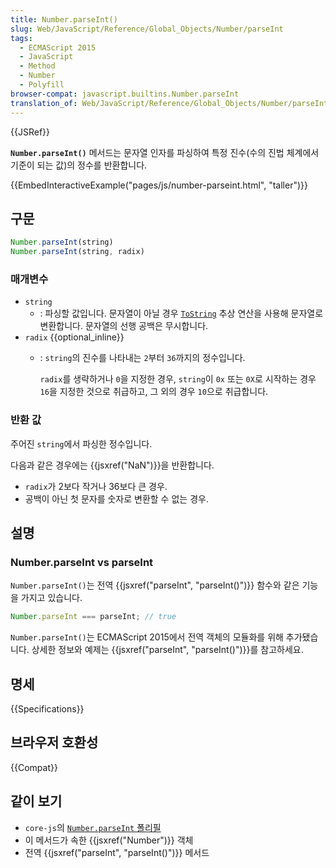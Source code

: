 ```yaml
---
title: Number.parseInt()
slug: Web/JavaScript/Reference/Global_Objects/Number/parseInt
tags:
  - ECMAScript 2015
  - JavaScript
  - Method
  - Number
  - Polyfill
browser-compat: javascript.builtins.Number.parseInt
translation_of: Web/JavaScript/Reference/Global_Objects/Number/parseInt
---
```

{{JSRef}}

**`Number.parseInt()`** 메서드는 문자열 인자를 파싱하여 특정 진수(수의 진법 체계에서 기준이 되는 값)의 정수를 반환합니다.

{{EmbedInteractiveExample("pages/js/number-parseint.html", "taller")}}

## 구문

```js
Number.parseInt(string)
Number.parseInt(string, radix)
```

### 매개변수

- `string`
  - : 파싱할 값입니다. 문자열이 아닐 경우 [`ToString`](https://tc39.es/ecma262/#sec-tostring) 추상 연산을 사용해 문자열로 변환합니다. 문자열의 선행 공백은 무시합니다.
- `radix` {{optional_inline}}
  - : `string`의 진수를 나타내는 `2`부터 `36`까지의 정수입니다.

    `radix`를 생략하거나 `0`을 지정한 경우, `string`이 `0x` 또는 `0X`로 시작하는 경우 `16`을 지정한 것으로 취급하고, 그 외의 경우 `10`으로 취급합니다.

### 반환 값

주어진 `string`에서 파싱한 정수입니다.

다음과 같은 경우에는 {{jsxref("NaN")}}을 반환합니다.

- `radix`가 2보다 작거나 36보다 큰 경우.
- 공백이 아닌 첫 문자를 숫자로 변환할 수 없는 경우.

## 설명

### Number.parseInt vs parseInt

`Number.parseInt()`는 전역 {{jsxref("parseInt", "parseInt()")}} 함수와 같은 기능을 가지고 있습니다.

```js
Number.parseInt === parseInt; // true
```

`Number.parseInt()`는 ECMAScript 2015에서 전역 객체의 모듈화를 위해 추가됐습니다. 상세한 정보와 예제는 {{jsxref("parseInt", "parseInt()")}}를 참고하세요.

## 명세

{{Specifications}}

## 브라우저 호환성

{{Compat}}

## 같이 보기

- `core-js`의 [`Number.parseInt` 폴리필](https://github.com/zloirock/core-js#ecmascript-number)
- 이 메서드가 속한 {{jsxref("Number")}} 객체
- 전역 {{jsxref("parseInt", "parseInt()")}} 메서드
